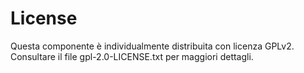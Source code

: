 # License
Questa componente è individualmente distribuita con licenza GPLv2.
Consultare il file gpl-2.0-LICENSE.txt per maggiori dettagli.